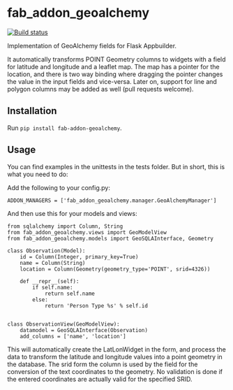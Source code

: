 # fab_addon_geoalchemy

[![Build status](https://travis-ci.com/dolfandringa/fab_addon_geoalchemy.svg?branch=master)](https://travis-ci.com/dolfandringa/fab_addon_geoalchemy)

Implementation of GeoAlchemy fields for Flask Appbuilder.

It automatically transforms POINT Geometry columns to widgets with a field for latitude and longitude
and a leaflet map. The map has a pointer for the location, and there is two way binding where dragging 
the pointer changes the value in the input fields and vice-versa.
Later on, support for line and polygon columns may be added as well (pull requests welcome).

## Installation

Run `pip install fab-addon-geoalchemy`.

## Usage
You can find examples in the unittests in the tests folder.
But in short, this is what you need to do:

Add the following to your config.py:

```
ADDON_MANAGERS = ['fab_addon_geoalchemy.manager.GeoAlchemyManager']
```

And then use this for your models and views:


```
from sqlalchemy import Column, String
from fab_addon_geoalchemy.views import GeoModelView
from fab_addon_geoalchemy.models import GeoSQLAInterface, Geometry

class Observation(Model):
    id = Column(Integer, primary_key=True)
    name = Column(String)
    location = Column(Geometry(geometry_type='POINT', srid=4326))

    def __repr__(self):
        if self.name:
            return self.name
        else:
            return 'Person Type %s' % self.id


class ObservationView(GeoModelView):
    datamodel = GeoSQLAInterface(Observation)
    add_columns = ['name', 'location']

```

This will automatically create the LatLonWidget in the form, and process the data to transform the latitude and longitude values into a point geometry in the database. The srid form the column is used by the field for the conversion of the text coordinates to the geometry. No validation is done if the entered coordinates are actually valid for the specified SRID.

